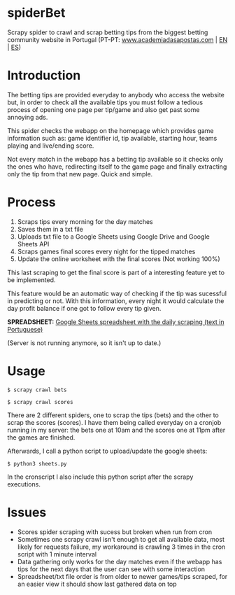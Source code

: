 # spiderBet
Scrapy spider to crawl and scrap betting tips from the biggest betting community website in Portugal 
(PT-PT: www.academiadasapostas.com | [EN](https://www.onlinebettingacademy.com/) | [ES](https://www.academiadeapuestas.es/))

# Introduction
The betting tips are provided everyday to anybody who access the website but, in order to check all the available tips you must follow a tedious process of opening one page per tip/game and also get past some annoying ads.

This spider checks the webapp on the homepage which provides game information such as: game identifier id, tip available, starting hour, teams playing and live/ending score.

Not every match in the webapp has a betting tip available so it checks only the ones who have, redirecting itself to the game page and finally extracting only the tip from that new page. Quick and simple. 

# Process
1. Scraps tips every morning for the day matches
2. Saves them in a txt file
3. Uploads txt file to a Google Sheets using Google Drive and Google Sheets API
4. Scraps games final scores every night for the tipped matches
5. Update the online worksheet with the final scores (Not working 100%)

This last scraping to get the final score is part of a interesting feature yet to be implemented.

This feature would be an automatic way of checking if the tip was sucessful in predicting or not. With this information, every night it would calculate the day profit balance if one got to follow every tip given.

**SPREADSHEET:** [Google Sheets spreadsheet with the daily scraping (text in Portuguese)](https://docs.google.com/spreadsheets/d/1_NmlDRUS0ITWVpQ7E_ImzT01HRgX4ZHyQJ1omVA7yv4/edit?usp=sharing)

(Server is not running anymore, so it isn't up to date.)

# Usage

`$ scrapy crawl bets`

`$ scrapy crawl scores`

There are 2 different spiders, one to scrap the tips (bets) and the other to scrap the scores (scores).
I have them being called everyday on a cronjob running in my server: the bets one at 10am and the scores one at 11pm after the games are finished.

Afterwards, I call a python script to upload/update the google sheets:

`$ python3 sheets.py`

In the cronscript I also include this python script after the scrapy executions.

# Issues
* Scores spider scraping with sucess but broken when run from cron
* Sometimes one scrapy crawl isn't enough to get all available data, most likely for requests failure, my workaround is crawling 3 times in the cron script with 1 minute interval
* Data gathering only works for the day matches even if the webapp has tips for the next days that the user can see with some interaction
* Spreadsheet/txt file order is from older to newer games/tips scraped, for an easier view it should show last gathered data on top
